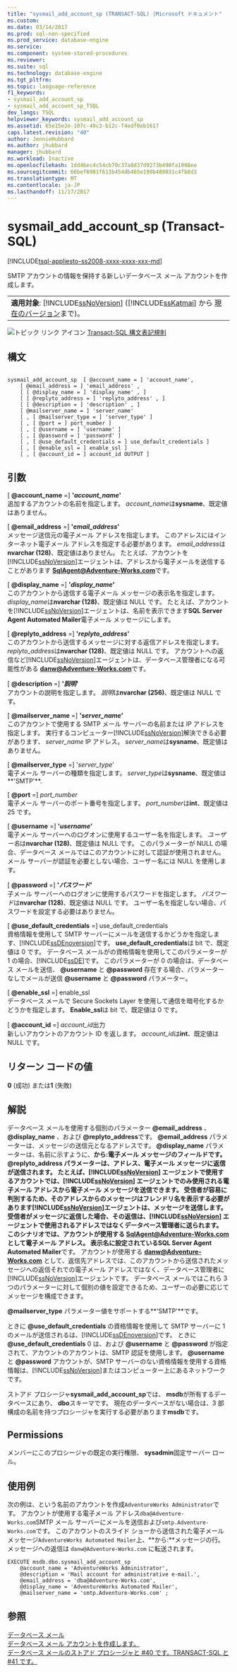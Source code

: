 ```yaml
---
title: "sysmail_add_account_sp (TRANSACT-SQL) |Microsoft ドキュメント"
ms.custom: 
ms.date: 03/14/2017
ms.prod: sql-non-specified
ms.prod_service: database-engine
ms.service: 
ms.component: system-stored-procedures
ms.reviewer: 
ms.suite: sql
ms.technology: database-engine
ms.tgt_pltfrm: 
ms.topic: language-reference
f1_keywords:
- sysmail_add_account_sp
- sysmail_add_account_sp_TSQL
dev_langs: TSQL
helpviewer_keywords: sysmail_add_account_sp
ms.assetid: 65e15e2e-107c-49c3-b12c-f4edf0eb1617
caps.latest.revision: "40"
author: JennieHubbard
ms.author: jhubbard
manager: jhubbard
ms.workload: Inactive
ms.openlocfilehash: 1dd46ec4c54cb70c37a8d37d9273b490fa1008ee
ms.sourcegitcommit: 66bef6981f613b454db465e190b489031c4fb8d3
ms.translationtype: MT
ms.contentlocale: ja-JP
ms.lasthandoff: 11/17/2017
---
```

# <a name="sysmailaddaccountsp-transact-sql"></a>sysmail_add_account_sp (Transact-SQL)
[!INCLUDE[tsql-appliesto-ss2008-xxxx-xxxx-xxx-md](../../includes/tsql-appliesto-ss2008-xxxx-xxxx-xxx-md.md)]

  SMTP アカウントの情報を保持する新しいデータベース メール アカウントを作成します。  
  
||  
|-|  
|**適用対象**: [!INCLUDE[ssNoVersion](../../includes/ssnoversion-md.md)] ([!INCLUDE[ssKatmai](../../includes/sskatmai-md.md)] から [現在のバージョン](http://go.microsoft.com/fwlink/p/?LinkId=299658)まで)。|  
  
 ![トピック リンク アイコン](../../database-engine/configure-windows/media/topic-link.gif "トピック リンク アイコン") [Transact-SQL 構文表記規則](../../t-sql/language-elements/transact-sql-syntax-conventions-transact-sql.md)  
  
## <a name="syntax"></a>構文  
  
```  
  
sysmail_add_account_sp  [ @account_name = ] 'account_name',  
    [ @email_address = ] 'email_address' ,  
    [ [ @display_name = ] 'display_name' , ]  
    [ [ @replyto_address = ] 'replyto_address' , ]  
    [ [ @description = ] 'description' , ]  
    [ @mailserver_name = ] 'server_name'   
    [ , [ @mailserver_type = ] 'server_type' ]  
    [ , [ @port = ] port_number ]  
    [ , [ @username = ] 'username' ]  
    [ , [ @password = ] 'password' ]  
    [ , [ @use_default_credentials = ] use_default_credentials ]  
    [ , [ @enable_ssl = ] enable_ssl ]  
    [ , [ @account_id = ] account_id OUTPUT ]  
```  
  
## <a name="arguments"></a>引数  
 [  **@account_name**  =] **'***account_name***'**  
 追加するアカウントの名前を指定します。 *account_name*は**sysname**、既定値はありません。  
  
 [  **@email_address**  =] **'***email_address***'**  
 メッセージ送信元の電子メール アドレスを指定します。 このアドレスにはインターネット電子メール アドレスを指定する必要があります。 *email_address*は**nvarchar (128)**、既定値はありません。 たとえば、アカウントを[!INCLUDE[ssNoVersion](../../includes/ssnoversion-md.md)]エージェントは、アドレスから電子メールを送信することがあります **SqlAgent@Adventure-Works.com**です。  
  
 [  **@display_name**  =] **'***display_name***'**  
 このアカウントから送信する電子メール メッセージの表示名を指定します。 *display_name*は**nvarchar (128)**、既定値は NULL です。 たとえば、アカウントを[!INCLUDE[ssNoVersion](../../includes/ssnoversion-md.md)]エージェントは、名前を表示できます**SQL Server Agent Automated Mailer**電子メール メッセージにします。  
  
 [  **@replyto_address**  =] **'***replyto_address***'**  
 このアカウントから送信するメッセージに対する返信アドレスを指定します。 *replyto_address*は**nvarchar (128)**、既定値は NULL です。 アカウントへの返信など[!INCLUDE[ssNoVersion](../../includes/ssnoversion-md.md)]エージェントは、データベース管理者になる可能性がある **danw@Adventure-Works.com**です。  
  
 [  **@description**  =] **'***説明***'**  
 アカウントの説明を指定します。 *説明*は**nvarchar (256)**、既定値は NULL です。  
  
 [  **@mailserver_name**  =] **'***server_name***'**  
 このアカウントで使用する SMTP メール サーバーの名前または IP アドレスを指定します。 実行するコンピューター[!INCLUDE[ssNoVersion](../../includes/ssnoversion-md.md)]解決できる必要があります、 *server_name* IP アドレス。 *server_name*は**sysname**、既定値はありません。  
  
 [  **@mailserver_type**  =] '*server_type*'  
 電子メール サーバーの種類を指定します。 *server_type*は**sysname**、既定値は**'SMTP'**.  
  
 [  **@port**  =] *port_number*  
 電子メール サーバーのポート番号を指定します。 *port_number*は**int**、既定値は 25 です。  
  
 [  **@username**  =] **'***username***'**  
 電子メール サーバーへのログオンに使用するユーザー名を指定します。 *ユーザー名*は**nvarchar (128)**、既定値は NULL です。 このパラメーターが NULL の場合、データベース メールではこのアカウントに対して認証が使用されません。 メール サーバーが認証を必要としない場合、ユーザー名には NULL を使用します。  
  
 [  **@password**  =] **'***パスワード***'**  
 子メール サーバーへのログオンに使用するパスワードを指定します。 *パスワード*は**nvarchar (128)**、既定値は NULL です。 ユーザー名を指定しない場合、パスワードを設定する必要はありません。  
  
 [  **@use_default_credentials**  =] use_default_credentials  
 資格情報を使用して SMTP サーバーにメールを送信するかどうかを指定します、[!INCLUDE[ssDEnoversion](../../includes/ssdenoversion-md.md)]です。 **use_default_credentials**は bit で、既定値は 0 です。 データベース メールがの資格情報を使用してこのパラメーターが 1 の場合、[!INCLUDE[ssDE](../../includes/ssde-md.md)]です。 このパラメーターが 0 の場合は、データベース メールを送信、  **@username** と **@password** 存在する場合、パラメーターなしでメールが送信 **@username** と **@password** パラメーター。  
  
 [  **@enable_ssl**  =] enable_ssl  
 データベース メールで Secure Sockets Layer を使用して通信を暗号化するかどうかを指定します。 **Enable_ssl**は bit で、既定値は 0 です。  
  
 [  **@account_id**  =] *account_id*出力  
 新しいアカウントのアカウント ID を返します。 *account_id*は**int**、既定値は NULL です。  
  
## <a name="return-code-values"></a>リターン コードの値  
 **0** (成功) または**1** (失敗)  
  
## <a name="remarks"></a>解説  
 データベース メールを使用する個別のパラメーター  **@email_address** 、  **@display_name** 、および **@replyto_address**です。 **@email_address** パラメーターは、メッセージの送信元となるアドレスです。 **@display_name** パラメーターは、名前に示すように、**から:**電子メール メッセージのフィールドです。 **@replyto_address** パラメーターは、アドレス、電子メール メッセージに返信が送信されます。 たとえば、[!INCLUDE[ssNoVersion](../../includes/ssnoversion-md.md)] エージェントで使用するアカウントでは、[!INCLUDE[ssNoVersion](../../includes/ssnoversion-md.md)] エージェントでのみ使用される電子メール アドレスから電子メール メッセージを送信できます。 受信者が容易に判別するため、そのアドレスからのメッセージはフレンドリ名を表示する必要があります[!INCLUDE[ssNoVersion](../../includes/ssnoversion-md.md)]エージェントは、メッセージを送信します。 受信者がメッセージに返信した場合、その返信は、[!INCLUDE[ssNoVersion](../../includes/ssnoversion-md.md)] エージェントで使用されるアドレスではなくデータベース管理者に送られます。 このシナリオでは、アカウントが使用する **SqlAgent@Adventure-Works.com** として電子メール アドレス。 表示名に設定されている**SQL Server Agent Automated Mailer**です。 アカウントが使用する **danw@Adventure-Works.com** として、返信先アドレスでは、このアカウントから送信されたメッセージへの返信それでの電子メール アドレスではなく、データベース管理者に[!INCLUDE[ssNoVersion](../../includes/ssnoversion-md.md)]エージェントです。 データベース メールではこれら 3 つのパラメーターに対して個別の値を設定できるため、ユーザーの必要に応じてメッセージを構成できます。  
  
 **@mailserver_type** パラメーター値をサポートする**'SMTP'**です。  
  
 ときに **@use_default_credentials** の資格情報を使用して SMTP サーバーに 1 のメールが送信されるは、[!INCLUDE[ssDEnoversion](../../includes/ssdenoversion-md.md)]です。 ときに **@use_default_credentials**  0 は、および **@username** と **@password** が指定されて、アカウントのアカウントは、SMTP 認証を使用します。 **@username** と **@password** アカウントが、SMTP サーバーのない資格情報を使用する資格情報は、[!INCLUDE[ssNoVersion](../../includes/ssnoversion-md.md)]またはコンピューター上にあるネットワークです。  
  
 ストアド プロシージャ**sysmail_add_account_sp**では、 **msdb**が所有するデータベースにあり、 **dbo**スキーマです。 現在のデータベースがない場合は、3 部構成の名前を持つプロシージャを実行する必要があります**msdb**です。  
  
## <a name="permissions"></a>Permissions  
 メンバーにこのプロシージャの既定の実行権限、 **sysadmin**固定サーバー ロール。  
  
## <a name="examples"></a>使用例  
 次の例は、という名前のアカウントを作成`AdventureWorks Administrator`です。 アカウントが使用する電子メール アドレス`dba@Adventure-Works.com`SMTP メール サーバーにメールを送信および`smtp.Adventure-Works.com`です。 このアカウントのスライド ショーから送信された電子メール メッセージ`AdventureWorks Automated Mailer`上、**から:**メッセージの行。 メッセージへの返信は `danw@Adventure-Works.com` に転送されます。  
  
```  
EXECUTE msdb.dbo.sysmail_add_account_sp  
    @account_name = 'AdventureWorks Administrator',  
    @description = 'Mail account for administrative e-mail.',  
    @email_address = 'dba@Adventure-Works.com',  
    @display_name = 'AdventureWorks Automated Mailer',  
    @mailserver_name = 'smtp.Adventure-Works.com' ;  
```  
  
## <a name="see-also"></a>参照  
 [データベース メール](../../relational-databases/database-mail/database-mail.md)   
 [データベース メール アカウントを作成します。](../../relational-databases/database-mail/create-a-database-mail-account.md)   
 [データベース メールのストアド プロシージャと #40 です。TRANSACT-SQL と #41 です。](../../relational-databases/system-stored-procedures/database-mail-stored-procedures-transact-sql.md)  
  
  
